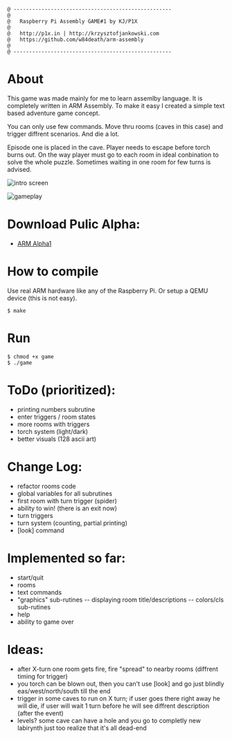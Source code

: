 ```
@ ---------------------------------------------------
@
@   Raspberry Pi Assembly GAME#1 by KJ/P1X
@
@   http://p1x.in | http://krzysztofjankowski.com
@   https://github.com/w84death/arm-assembly
@
@ ---------------------------------------------------
```
# About
This game was made mainly for me to learn assemlby language. It is completely written in ARM Assembly. To make it easy I created a simple text based adventure game concept.

You can only use few commands. Move thru rooms (caves in this case) and trigger diffrent scenarios. And die a lot.

Episode one is placed in the cave. Player needs to escape before torch burns out. On the way player must go to each room in ideal conbination to solve the whole puzzle. Sometimes waiting in one room for few turns is advised.

![intro screen](https://i.imgur.com/x4Y01Ec.png)


![gameplay](https://i.imgur.com/ZMcM9Qn.png)

# Download Pulic Alpha:
- [ARM Alpha1](https://github.com/w84death/arm-assembly/raw/master/game1/game_arm_alpha1)
# How to compile
Use real ARM hardware like any of the Raspberry Pi. Or setup a QEMU device (this is not easy).
```
$ make
```

# Run
```
$ chmod +x game
$ ./game
```

# ToDo (prioritized):
- printing numbers subrutine
- enter triggers / room states
- more rooms with triggers
- torch system (light/dark)
- better visuals (128 ascii art)

# Change Log:
- refactor rooms code
- global variables for all subrutines
- first room with turn trigger (spider)
- ability to win! (there is an exit now)
- turn triggers
- turn system (counting, partial printing)
- [look] command

# Implemented so far:

- start/quit
- rooms
- text commands
- "graphics" sub-rutines
-- displaying room title/descriptions
-- colors/cls sub-rutines
- help
- ability to game over

# Ideas:

- after X-turn one room gets fire, fire "spread" to nearby rooms (diffrent timing for trigger)
- you torch can be blown out, then you can't use [look] and go just blindly eas/west/north/south till the end
- trigger in some caves to run on X turn; if user goes there right away he will die, if user will wait 1 turn before he will see diffrent description (after the event)
- levels? some cave can have a hole and you go to completly new labirynth just too realize that it's all dead-end
